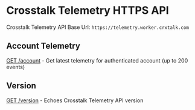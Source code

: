 Crosstalk Telemetry HTTPS API
=============================================

Crosstalk Telemetry API Base Url: `https://telemetry.worker.crxtalk.com`

## Account Telemetry

[GET /account](https://github.com/crosstalk/crosstalk-worker-http-api-crosstalk-telemetry/wiki/GET-account) - Get latest telemetry for authenticated account (up to 200 events)

## Version

[GET /version](https://github.com/crosstalk/crosstalk-worker-http-api-crosstalk-telemetry/wiki/GET-version) - Echoes Crosstalk Telemetry API version
